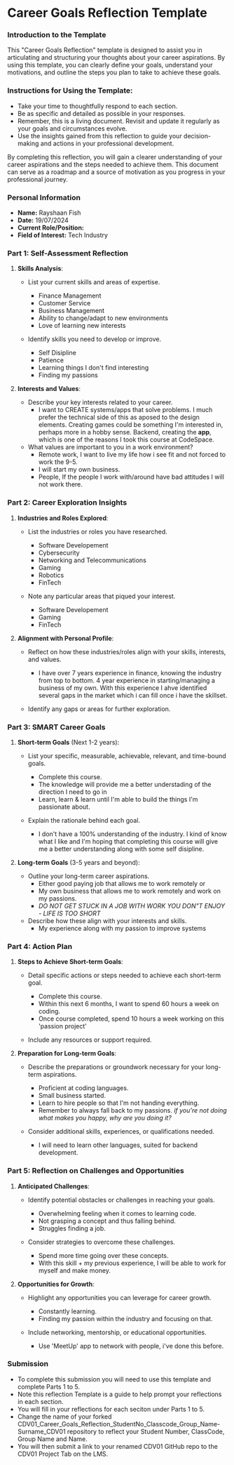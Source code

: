 
# Career Goals Reflection Template

### Introduction to the Template

This "Career Goals Reflection" template is designed to assist you in articulating and structuring your thoughts about your career aspirations. By using this template, you can clearly define your goals, understand your motivations, and outline the steps you plan to take to achieve these goals.

### Instructions for Using the Template:

- Take your time to thoughtfully respond to each section.
- Be as specific and detailed as possible in your responses.
- Remember, this is a living document. Revisit and update it regularly as your goals and circumstances evolve.
- Use the insights gained from this reflection to guide your decision-making and actions in your professional development.

By completing this reflection, you will gain a clearer understanding of your career aspirations and the steps needed to achieve them. This document can serve as a roadmap and a source of motivation as you progress in your professional journey.

### Personal Information

- **Name:** Rayshaan Fish
- **Date:** 19/07/2024
- **Current Role/Position:**
- **Field of Interest:** Tech Industry

### Part 1: Self-Assessment Reflection

1. **Skills Analysis**:
    
    - List your current skills and areas of expertise.
        -   Finance Management
        -   Customer Service
        -   Business Management
        -   Ability to change/adapt to new environments 
        -   Love of learning new interests
        
    - Identify skills you need to develop or improve.
        -   Self Disipline
        -   Patience
        -   Learning things I don't find interesting
        -   Finding my passions

2. **Interests and Values**:
    
    - Describe your key interests related to your career.
        -   I want to CREATE systems/apps that solve problems. I much prefer the technical side of this as aposed to the design elements. Creating games could be something I'm interested in, perhaps more in a hobby sense.
            Backend, creating the **app**, which is one of the reasons I took this course at CodeSpace. 
    - What values are important to you in a work environment?
        -   Remote work, I want to live my life how i see fit and not forced to work the 9-5.
        -   I will start my own business.
        -   People, If the people I work with/around have bad attitudes I will not work there.

### Part 2: Career Exploration Insights

1. **Industries and Roles Explored**:
    
    - List the industries or roles you have researched.
        -   Software Developement
        -   Cybersecurity
        -   Networking and Telecommunications
        -   Gaming
        -   Robotics
        -   FinTech

    - Note any particular areas that piqued your interest.
        -   Software Developement
        -   Gaming
        -   FinTech
2. **Alignment with Personal Profile**:
    
    - Reflect on how these industries/roles align with your skills, interests, and values.
        -   I have over 7 years experience in finance, knowing the industry from top to bottom. 4 year experience in starting/managing a business of my own. With this experience I ahve identified several gaps 
            in the market which i can fill once i have the skillset.

    - Identify any gaps or areas for further exploration.

### Part 3: SMART Career Goals

1. **Short-term Goals** (Next 1-2 years):
    
    - List your specific, measurable, achievable, relevant, and time-bound goals.
        -   Complete this course.
        -   The knowledge will provide me a better understading of the direction I need to go in
        -   Learn, learn & learn until I'm able to build the things I'm passionate about.

    - Explain the rationale behind each goal.
        -   I don't have a 100% understanding of the industry. I kind of know what I like and I'm hoping that completing this course will give me a better understanding along with some self disipline.
2. **Long-term Goals** (3-5 years and beyond):
    
    - Outline your long-term career aspirations.
        -   Either good paying job that allows me to work remotely or
        -   My own business that allows me to work remotely and work on my passions.
        -   *DO NOT GET STUCK IN A JOB WITH WORK YOU DON"T ENJOY - LIFE IS TOO SHORT*
    - Describe how these align with your interests and skills.
        -   My experience along with my passion to improve systems

### Part 4: Action Plan

1. **Steps to Achieve Short-term Goals**:
    
    - Detail specific actions or steps needed to achieve each short-term goal.
        -   Complete this course.
        -   Within this next 6 months, I want to spend 60 hours a week on coding.
        -   Once course completed, spend 10 hours a week working on this 'passion project' 

    - Include any resources or support required.

2. **Preparation for Long-term Goals**:
    
    - Describe the preparations or groundwork necessary for your long-term aspirations.
        -   Proficient at coding languages.
        -   Small business started.
        -   Learn to hire people so that I'm not handing everything.
        -   Remember to always fall back to my passions.
        *if you're not doing what makes you happy, why are you doing it?*

    - Consider additional skills, experiences, or qualifications needed.
        -   I will need to learn other languages, suited for backend development.

### Part 5: Reflection on Challenges and Opportunities

1. **Anticipated Challenges**:
    
    - Identify potential obstacles or challenges in reaching your goals.
        -   Overwhelming feeling when it comes to learning code.
        -   Not grasping a concept and thus falling behind.
        -   Struggles finding a job.

    - Consider strategies to overcome these challenges.
        -   Spend more time going over these concepts.
        -   With this skill + my previous experience, I will be able to work for myself and make money.

2. **Opportunities for Growth**:
    
    - Highlight any opportunities you can leverage for career growth.
        -   Constantly learning.
        -   Finding my passion within the industry and focusing on that.

    - Include networking, mentorship, or educational opportunities.
        -   Use 'MeetUp' app to network with people, i've done this before.

### Submission

- To complete this submission you will need to use this template and complete Parts 1 to 5.
- Note this reflection Template is a guide to help prompt your reflections in each section.
- You will fill in your reflections for each seciton under Parts 1 to 5.
- Change the name of your forked CDV01_Career_Goals_Reflection_StudentNo_Classcode_Group_Name-Surname_CDV01 repository to reflect your Student Number, ClassCode, Group Name and Name.
- You will then submit a link to your renamed CDV01 GitHub repo to the CDV01 Project Tab on the LMS.


